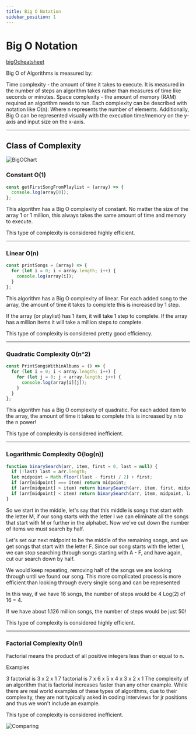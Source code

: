 ```yaml
---
title: Big O Notation
sidebar_position: 1
---
```


# Big O Notation

[bigOcheatsheet](https://www.bigocheatsheet.com/)

Big O of Algorithms is measured by:

Time complexity - the amount of time it takes to execute. It is measured in the number of steps an algorithm takes rather than measures of time like seconds or minutes.
Space complexity - the amount of memory (RAM) required an algorithm needs to run.
Each complexity can be described with notation like O(n): Where n represents the number of elements.
Additionally, Big O can be represented visually with the execution time/memory on the y-axis and input size on the x-axis.

---

## Class of Complexity

![BigOChart](/images/BigOChart.jpeg "BigOChart")

### Constant O(1)

```js
const getFirstSongFromPlaylist = (array) => {
  console.log(array[0]);
};
```

This algorithm has a Big O complexity of constant. No matter the size of the array 1 or 1 million, this always takes the same amount of time and memory to execute.

This type of complexity is considered highly efficient.

---

### Linear O(n)

```js
const printSongs = (array) => {
  for (let i = 0; i < array.length; i++) {
    console.log(array[i]);
  }
};
```

This algorithm has a Big O complexity of linear. For each added song to the array, the amount of time it takes to complete this is increased by 1 step.

If the array (or playlist) has 1 item, it will take 1 step to complete. If the array has a million items it will take a million steps to complete.

This type of complexity is considered pretty good efficiency.

---

### Quadratic Complexity O(n^2)

```js
const PrintSongsWithinAlbums = () => {
  for (let i = 0; i < array.length; i++) {
    for (let j = 0; j < array.length; j++) {
      console.log(array[i][j]);
    }
  }
};
```

This algorithm has a Big O complexity of quadratic. For each added item to the array, the amount of time it takes to complete this is increased by n to the n power!

This type of complexity is considered inefficient.

---

### Logarithmic Complexity O(log(n))

```js
function binarySearch(arr, item, first = 0, last = null) {
  if (!last) last = arr.length;
  let midpoint = Math.floor((last - first) / 2) + first;
  if (arr[midpoint] === item) return midpoint;
  if (arr[midpoint] > item) return binarySearch(arr, item, first, midpoint);
  if (arr[midpoint] < item) return binarySearch(arr, item, midpoint, last);
}
```

So we start in the middle, let's say that this middle is songs that start with the letter M, if our song starts with the letter I we can eliminate all the songs that start with M or further in the alphabet. Now we've cut down the number of items we must search by half.

Let's set our next midpoint to be the middle of the remaining songs, and we get songs that start with the letter F. Since our song starts with the letter I, we can stop searching through songs starting with A - F, and have again, cut our search down by half.

We would keep repeating, removing half of the songs we are looking through until we found our song. This more complicated process is more efficient than looking through every single song and can be represented

In this way, if we have 16 songs, the number of steps would be 4 Log(2) of 16 = 4.

If we have about 1.126 million songs, the number of steps would be just 50!

This type of complexity is considered highly efficient.

---

### Factorial Complexity O(n!)

Factorial means the product of all positive integers less than or equal to n.

Examples

3 factorial is 3 x 2 x 1
7 factorial is 7 x 6 x 5 x 4 x 3 x 2 x 1
The complexity of an algorithm that is factorial increases faster than any other example. While there are real world examples of these types of algorithms, due to their complexity, they are not typically asked in coding interviews for jr positions and thus we won't include an example.

This type of complexity is considered inefficient.

![Comparing](/images/CExCK8P.png "Comparing")
